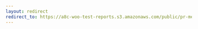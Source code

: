 ```yaml
---
layout: redirect
redirect_to: https://a8c-woo-test-reports.s3.amazonaws.com/public/pr-merge/45135/e2e/index.html
---
```

